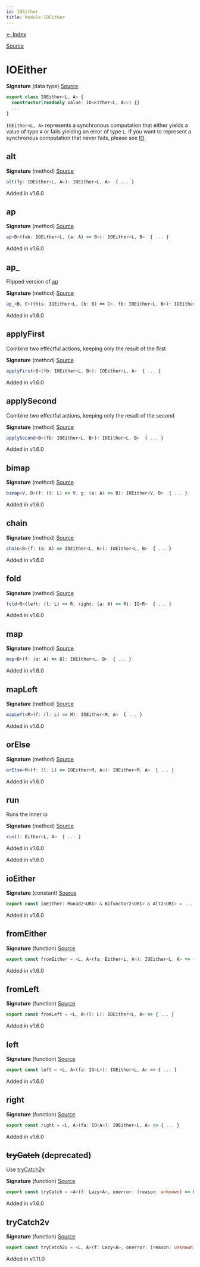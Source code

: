 ```yaml
---
id: IOEither
title: Module IOEither
---
```


[← Index](.)

[Source](https://github.com/gcanti/fp-ts/blob/master/src/IOEither.ts)

# IOEither

**Signature** (data type) [Source](https://github.com/gcanti/fp-ts/blob/master/src/IOEither.ts#L29-L82)

```ts
export class IOEither<L, A> {
  constructor(readonly value: IO<Either<L, A>>) {}
  ...
}
```

`IOEither<L, A>` represents a synchronous computation that either yields a value of type `A` or fails yielding an
error of type `L`. If you want to represent a synchronous computation that never fails, please see [IO](./IO.md).

## alt

**Signature** (method) [Source](https://github.com/gcanti/fp-ts/blob/master/src/IOEither.ts#L76-L78)

```ts
alt(fy: IOEither<L, A>): IOEither<L, A>  { ... }
```

Added in v1.6.0

## ap

**Signature** (method) [Source](https://github.com/gcanti/fp-ts/blob/master/src/IOEither.ts#L43-L45)

```ts
ap<B>(fab: IOEither<L, (a: A) => B>): IOEither<L, B>  { ... }
```

Added in v1.6.0

## ap\_

Flipped version of [ap](#ap)

**Signature** (method) [Source](https://github.com/gcanti/fp-ts/blob/master/src/IOEither.ts#L49-L51)

```ts
ap_<B, C>(this: IOEither<L, (b: B) => C>, fb: IOEither<L, B>): IOEither<L, C>  { ... }
```

Added in v1.6.0

## applyFirst

Combine two effectful actions, keeping only the result of the first

**Signature** (method) [Source](https://github.com/gcanti/fp-ts/blob/master/src/IOEither.ts#L55-L57)

```ts
applyFirst<B>(fb: IOEither<L, B>): IOEither<L, A>  { ... }
```

Added in v1.6.0

## applySecond

Combine two effectful actions, keeping only the result of the second

**Signature** (method) [Source](https://github.com/gcanti/fp-ts/blob/master/src/IOEither.ts#L61-L63)

```ts
applySecond<B>(fb: IOEither<L, B>): IOEither<L, B>  { ... }
```

Added in v1.6.0

## bimap

**Signature** (method) [Source](https://github.com/gcanti/fp-ts/blob/master/src/IOEither.ts#L79-L81)

```ts
bimap<V, B>(f: (l: L) => V, g: (a: A) => B): IOEither<V, B>  { ... }
```

Added in v1.6.0

## chain

**Signature** (method) [Source](https://github.com/gcanti/fp-ts/blob/master/src/IOEither.ts#L64-L66)

```ts
chain<B>(f: (a: A) => IOEither<L, B>): IOEither<L, B>  { ... }
```

Added in v1.6.0

## fold

**Signature** (method) [Source](https://github.com/gcanti/fp-ts/blob/master/src/IOEither.ts#L67-L69)

```ts
fold<R>(left: (l: L) => R, right: (a: A) => R): IO<R>  { ... }
```

Added in v1.6.0

## map

**Signature** (method) [Source](https://github.com/gcanti/fp-ts/blob/master/src/IOEither.ts#L40-L42)

```ts
map<B>(f: (a: A) => B): IOEither<L, B>  { ... }
```

Added in v1.6.0

## mapLeft

**Signature** (method) [Source](https://github.com/gcanti/fp-ts/blob/master/src/IOEither.ts#L70-L72)

```ts
mapLeft<M>(f: (l: L) => M): IOEither<M, A>  { ... }
```

Added in v1.6.0

## orElse

**Signature** (method) [Source](https://github.com/gcanti/fp-ts/blob/master/src/IOEither.ts#L73-L75)

```ts
orElse<M>(f: (l: L) => IOEither<M, A>): IOEither<M, A>  { ... }
```

Added in v1.6.0

## run

Runs the inner io

**Signature** (method) [Source](https://github.com/gcanti/fp-ts/blob/master/src/IOEither.ts#L37-L39)

```ts
run(): Either<L, A>  { ... }
```

Added in v1.6.0

Added in v1.6.0

## ioEither

**Signature** (constant) [Source](https://github.com/gcanti/fp-ts/blob/master/src/IOEither.ts#L156-L164)

```ts
export const ioEither: Monad2<URI> & Bifunctor2<URI> & Alt2<URI> = ...
```

Added in v1.6.0

## fromEither

**Signature** (function) [Source](https://github.com/gcanti/fp-ts/blob/master/src/IOEither.ts#L125-L127)

```ts
export const fromEither = <L, A>(fa: Either<L, A>): IOEither<L, A> => { ... }
```

Added in v1.6.0

## fromLeft

**Signature** (function) [Source](https://github.com/gcanti/fp-ts/blob/master/src/IOEither.ts#L132-L134)

```ts
export const fromLeft = <L, A>(l: L): IOEither<L, A> => { ... }
```

Added in v1.6.0

## left

**Signature** (function) [Source](https://github.com/gcanti/fp-ts/blob/master/src/IOEither.ts#L118-L120)

```ts
export const left = <L, A>(fa: IO<L>): IOEither<L, A> => { ... }
```

Added in v1.6.0

## right

**Signature** (function) [Source](https://github.com/gcanti/fp-ts/blob/master/src/IOEither.ts#L111-L113)

```ts
export const right = <L, A>(fa: IO<A>): IOEither<L, A> => { ... }
```

Added in v1.6.0

## ~~tryCatch~~ (deprecated)

Use [tryCatch2v](#trycatch2v)

**Signature** (function) [Source](https://github.com/gcanti/fp-ts/blob/master/src/IOEither.ts#L142-L144)

```ts
export const tryCatch = <A>(f: Lazy<A>, onerror: (reason: unknown) => Error = toError): IOEither<Error, A> => { ... }
```

Added in v1.6.0

## tryCatch2v

**Signature** (function) [Source](https://github.com/gcanti/fp-ts/blob/master/src/IOEither.ts#L149-L151)

```ts
export const tryCatch2v = <L, A>(f: Lazy<A>, onerror: (reason: unknown) => L): IOEither<L, A> => { ... }
```

Added in v1.11.0
